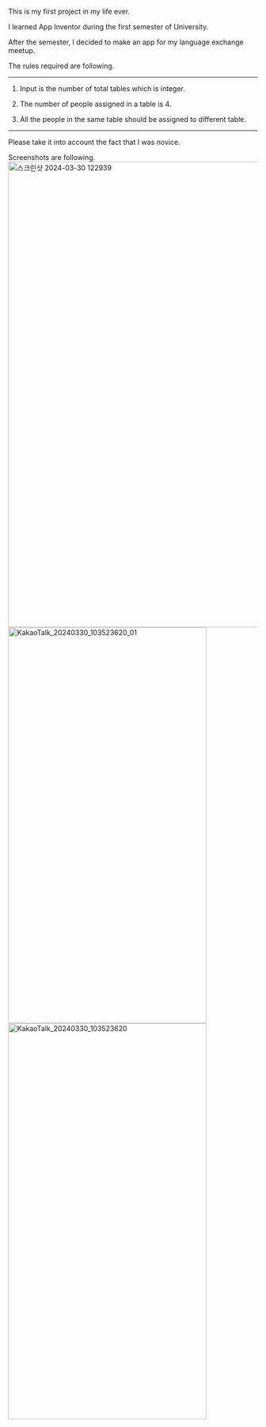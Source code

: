 This is my first project in my life ever.

I learned App Inventor during the first semester of University.

After the semester, I decided to make an app for my language exchange meetup.

The rules required are following.

------
1. Input is the number of total tables which is integer.

2. The number of people assigned in a table is 4.

3. All the people in the same table should be assigned to different table.

-----
Please take it into account the fact that I was novice.

Screenshots are following.
<img width="941" alt="스크린샷 2024-03-30 122939" src="https://github.com/JakeFRCSE/my_first_ever_project/assets/162955476/078f0807-2748-41da-a3e9-cc58a0468a53">
<img width="400" height="800" alt="KakaoTalk_20240330_103523620_01" src="https://github.com/JakeFRCSE/my_first_ever_project/assets/162955476/8485b145-ad24-4864-941d-380374444e9b">
<img width="400" height="800" alt="KakaoTalk_20240330_103523620" src="https://github.com/JakeFRCSE/my_first_ever_project/assets/162955476/258a38d3-1390-4123-a5f1-4ca186a4e0ea">
